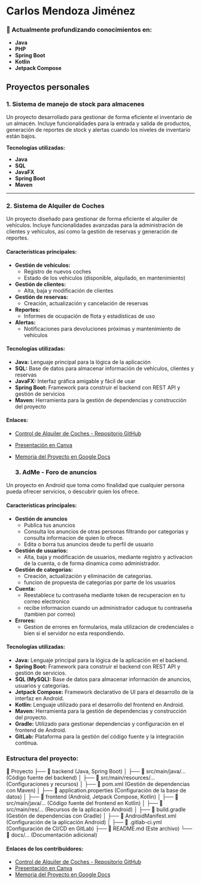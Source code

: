 # Carlos Mendoza Jiménez

### 🌱 Actualmente profundizando conocimientos en:
- **Java**
- **PHP**
- **Spring Boot**
- **Kotlin**
- **Jetpack Compose**

## Proyectos personales

### 1. Sistema de manejo de stock para almacenes
Un proyecto desarrollado para gestionar de forma eficiente el inventario de un almacén. Incluye funcionalidades para la entrada y salida de productos, generación de reportes de stock y alertas cuando los niveles de inventario están bajos.

**Tecnologías utilizadas:**
- **Java**
- **SQL**
- **JavaFX**
- **Spring Boot**
- **Maven**

---

### 2. Sistema de Alquiler de Coches
Un proyecto diseñado para gestionar de forma eficiente el alquiler de vehículos. Incluye funcionalidades avanzadas para la administración de clientes y vehículos, así como la gestión de reservas y generación de reportes.

#### Características principales:
- **Gestión de vehículos:**
  - Registro de nuevos coches
  - Estado de los vehículos (disponible, alquilado, en mantenimiento)
- **Gestión de clientes:**
  - Alta, baja y modificación de clientes
- **Gestión de reservas:**
  - Creación, actualización y cancelación de reservas
- **Reportes:**
  - Informes de ocupación de flota y estadísticas de uso
- **Alertas:**
  - Notificaciones para devoluciones próximas y mantenimiento de vehículos

#### Tecnologías utilizadas:
- **Java:** Lenguaje principal para la lógica de la aplicación
- **SQL:** Base de datos para almacenar información de vehículos, clientes y reservas
- **JavaFX:** Interfaz gráfica amigable y fácil de usar
- **Spring Boot:** Framework para construir el backend con REST API y gestión de servicios
- **Maven:** Herramienta para la gestión de dependencias y construcción del proyecto

#### Enlaces:
- [Control de Alquiler de Coches - Repositorio GitHub](https://github.com/raulAdan99/ranaredb.git)
- [Presentación en Canva](https://www.canva.com/design/DAGbjgoo1rc/9eudWP9foC1aYw9ay-fK1w/edit?utm_content=DAGbjgoo1rc&utm_campaign=designshare&utm_medium=link2&utm_source=sharebutton)
- [Memoria del Proyecto en Google Docs](https://docs.google.com/document/d/1I8rbTUmTRgoq9Yb1XuzH5R812gyzaxtdh6coBAhTTcw/edit?usp=sharing)

  ### 3. AdMe - Foro de anuncios
Un proyecto en Android que toma como finalidad que cualquier persona pueda ofrecer servicios, o descubrir quien los ofrece.

#### Características principales:
- **Gestión de anuncios**
  - Publica tus anuncios
  - Consulta los anuncios de otras personas filtrando por categorias y consulta informacion de quien lo ofrece.
  - Edita o borra tus anuncios desde tu perfil de usuario
- **Gestión de usuarios:**
  - Alta, baja y modificación de usuarios, mediante registro y activacion de la cuenta, o de forma dinamica como administrador.
- **Gestión de categorias:**
  - Creación, actualización y eliminación de categorias.
  - funcion de propuesta de categorias por parte de los usuarios
- **Cuenta:**
  - Reestablece tu contraseña mediante token de recuperacion en tu correo electronico
  - recibe informacion cuando un administrador caduque tu contraseña (tambien por correo)
- **Errores:**
  - Gestion de errores en formularios, mala utilizacion de credenciales o bien si el servidor no esta respondiendo.

#### Tecnologías utilizadas:
- **Java:** Lenguaje principal para la lógica de la aplicación en el backend.
- **Spring Boot:** Framework para construir el backend con REST API y gestión de servicios.
- **SQL (MySQL):** Base de datos para almacenar información de anuncios, usuarios y categorías.
- **Jetpack Compose:** Framework declarativo de UI para el desarrollo de la interfaz en Android.
- **Kotlin:** Lenguaje utilizado para el desarrollo del frontend en Android.
- **Maven:** Herramienta para la gestión de dependencias y construcción del proyecto.
- **Gradle:** Utilizado para gestionar dependencias y configuración en el frontend de Android.
- **GitLab:** Plataforma para la gestión del código fuente y la integración continua.

### Estructura del proyecto:
 📂 Proyecto
 ├── 📂 backend (Java, Spring Boot)
 │   ├── 📂 src/main/java/... (Código fuente del backend)
 │   ├── 📂 src/main/resources/... (Configuraciones y recursos)
 │   ├── 📄 pom.xml (Gestión de dependencias con Maven)
 │   ├── 📄 application.properties (Configuración de la base de datos)
 │
 ├── 📂 frontend (Android, Jetpack Compose, Kotlin)
 │   ├── 📂 src/main/java/... (Código fuente del frontend en Kotlin)
 │   ├── 📂 src/main/res/... (Recursos de la aplicación Android)
 │   ├── 📄 build.gradle (Gestión de dependencias con Gradle)
 │   ├── 📄 AndroidManifest.xml (Configuración de la aplicación Android)
 │
 ├── 📄 .gitlab-ci.yml (Configuración de CI/CD en GitLab)
 ├── 📄 README.md (Este archivo)
 └── 📂 docs/... (Documentación adicional)

#### Enlaces de los contribuidores:
- [Control de Alquiler de Coches - Repositorio GitHub](https://github.com/raulAdan99/ranaredb.git)
- [Presentación en Canva](https://www.canva.com/design/DAGbjgoo1rc/9eudWP9foC1aYw9ay-fK1w/edit?utm_content=DAGbjgoo1rc&utm_campaign=designshare&utm_medium=link2&utm_source=sharebutton)
- [Memoria del Proyecto en Google Docs](https://docs.google.com/document/d/1I8rbTUmTRgoq9Yb1XuzH5R812gyzaxtdh6coBAhTTcw/edit?usp=sharing)
